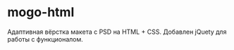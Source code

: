 # mogo-html

Адаптивная вёрстка макета с PSD на HTML + CSS. Добавлен jQuety для работы с функционалом.
